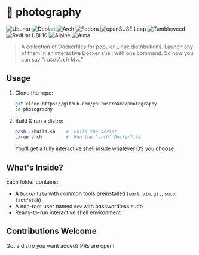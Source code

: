 # 🐧 photography

![Ubuntu](https://img.shields.io/badge/Ubuntu-latest-E95420?style=flat&logo=ubuntu&logoColor=white)
![Debian](https://img.shields.io/badge/Debian-Bookworm-A81D33?style=flat&logo=debian&logoColor=white)
![Arch](https://img.shields.io/badge/Arch_Linux-Latest-1793D1?style=flat&logo=arch-linux&logoColor=white)
![Fedora](https://img.shields.io/badge/Fedora-latest-51A2DA?style=flat&logo=fedora&logoColor=white)
![openSUSE Leap](https://img.shields.io/badge/openSUSE-Leap-73BA25?style=flat&logo=opensuse&logoColor=white)
![Tumbleweed](https://img.shields.io/badge/openSUSE-Tumbleweed-73BA25?style=flat&logo=opensuse&logoColor=white)
![RedHat UBI 10](https://img.shields.io/badge/redhat-ubi_10-A81D33?style=flat&logo=redhat&logoColor=white)
![Alpine](https://img.shields.io/badge/alpine-latest-0D597F?style=flat&logo=alpinelinux&logoColor=white)
![Alma](https://img.shields.io/badge/alma-latest-000000?style=flat&logo=almalinux&logoColor=white)


> A collection of Dockerfiles for popular Linux distributions. Launch any of them in an interactive Docker shell with one command.
> So now you can say *“I use Arch btw.”*

## Usage

1. Clone the repo:
   ```bash
   git clone https://github.com/yourusername/photography
   cd photography
   ```

2. Build & run a distro:

   ```bash
   bash ./build.sh    #  Build the script
   ./run arch         #  Run the "arch" Dockerfile
   ```

   You’ll get a fully interactive shell inside whatever OS you choose

## What's Inside?

Each folder contains:

* A `Dockerfile` with common tools preinstalled (`curl`, `vim`, `git`, `sudo`, `fastfetch`)
* A non-root user named `dev` with passwordless sudo
* Ready-to-run interactive shell environment

## Contributions Welcome

Got a distro you want added? PRs are open!
